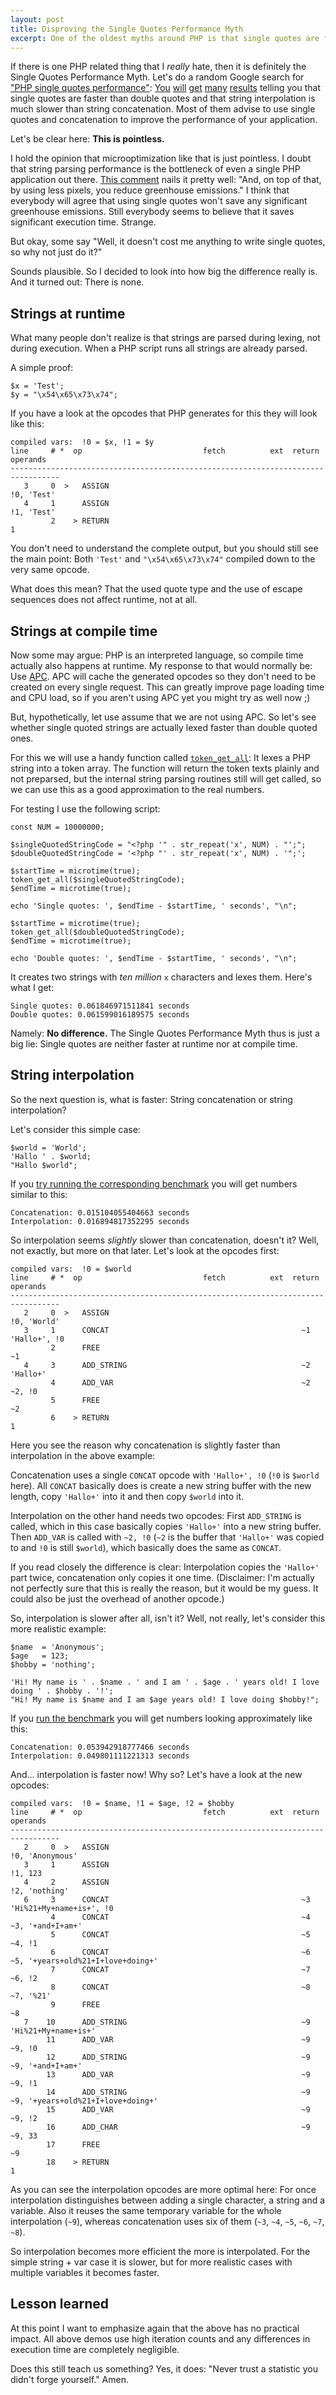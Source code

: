 ```yaml
---
layout: post
title: Disproving the Single Quotes Performance Myth
excerpt: One of the oldest myths around PHP is that single quotes are faster than double quotes. And. It. Is. Not. True.
---
```

If there is one PHP related thing that I *really* hate, then it is definitely the Single Quotes
Performance Myth. Let's do a random Google search for ["PHP single quotes performance"][1]: [You][2]
[will][3] [get][4] [many][5] [results][6] telling you that single quotes are faster than double
quotes and that string interpolation is much slower than string concatenation. Most of them advise
to use single quotes and concatenation to improve the performance of your application.

Let's be clear here: **This is pointless.**

I hold the opinion that microoptimization like that is just pointless. I doubt that string parsing
performance is the bottleneck of even a single PHP application out there. [This comment][7] nails it
pretty well: "And, on top of that, by using less pixels, you reduce greenhouse emissions." I think
that everybody will agree that using single quotes won't save any significant greenhouse emissions.
Still everybody seems to believe that it saves significant execution time. Strange.

But okay, some say "Well, it doesn't cost me anything to write single quotes, so why not just do
it?"

Sounds plausible. So I decided to look into how big the difference really is. And it turned out:
There is none.

Strings at runtime
------------------

What many people don't realize is that strings are parsed during lexing, not during execution. When
a PHP script runs all strings are already parsed.

A simple proof:

```php?start_inline=1
$x = 'Test';
$y = "\x54\x65\x73\x74";
```

If you have a look at the opcodes that PHP generates for this they will look like this:

    compiled vars:  !0 = $x, !1 = $y
    line     # *  op                           fetch          ext  return  operands
    ---------------------------------------------------------------------------------
       3     0  >   ASSIGN                                                 !0, 'Test'
       4     1      ASSIGN                                                 !1, 'Test'
             2    > RETURN                                                 1

You don't need to understand the complete output, but you should still see the main point: Both
`'Test'` and `"\x54\x65\x73\x74"` compiled down to the very same opcode.

What does this mean? That the used quote type and the use of escape sequences does not affect
runtime, not at all.

Strings at compile time
-----------------------

Now some may argue: PHP is an interpreted language, so compile time actually also happens at
runtime. My response to that would normally be: Use [APC][8]. APC will cache the generated opcodes
so they don't need to be created on every single request. This can greatly improve page loading time
and CPU load, so if you aren't using APC yet you might try as well now ;)

But, hypothetically, let use assume that we are not using APC. So let's see whether single quoted
strings are actually lexed faster than double quoted ones.

For this we will use a handy function called [`token_get_all`][9]: It lexes a PHP string into a
token array. The function will return the token texts plainly and not preparsed, but the internal
string parsing routines still will get called, so we can use this as a good approximation to the
real numbers.

For testing I use the following script:

```php?start_inline=1
const NUM = 10000000;

$singleQuotedStringCode = "<?php '" . str_repeat('x', NUM) . "';";
$doubleQuotedStringCode = '<?php "' . str_repeat('x', NUM) . '";';

$startTime = microtime(true);
token_get_all($singleQuotedStringCode);
$endTime = microtime(true);

echo 'Single quotes: ', $endTime - $startTime, ' seconds', "\n";

$startTime = microtime(true);
token_get_all($doubleQuotedStringCode);
$endTime = microtime(true);

echo 'Double quotes: ', $endTime - $startTime, ' seconds', "\n";
```

It creates two strings with *ten million* `x` characters and lexes them. Here's what I get:

    Single quotes: 0.061846971511841 seconds
    Double quotes: 0.061599016189575 seconds

Namely: **No difference.** The Single Quotes Performance Myth thus is just a big lie: Single
quotes are neither faster at runtime nor at compile time.

String interpolation
--------------------

So the next question is, what is faster: String concatenation or string interpolation?

Let's consider this simple case:

```php?start_inline=1
$world = 'World';
'Hallo ' . $world;
"Hallo $world";
```

If you [try running the corresponding benchmark][10] you will get numbers similar to this:

    Concatenation: 0.015104055404663 seconds
    Interpolation: 0.016894817352295 seconds

So interpolation seems *slightly* slower than concatenation, doesn't it? Well, not exactly, but more
on that later. Let's look at the opcodes first:

    compiled vars:  !0 = $world
    line     # *  op                           fetch          ext  return  operands
    ---------------------------------------------------------------------------------
       2     0  >   ASSIGN                                                   !0, 'World'
       3     1      CONCAT                                           ~1      'Hallo+', !0
             2      FREE                                                     ~1
       4     3      ADD_STRING                                       ~2      'Hallo+'
             4      ADD_VAR                                          ~2      ~2, !0
             5      FREE                                                     ~2
             6    > RETURN                                                   1

Here you see the reason why concatenation is slightly faster than interpolation in the above
example:

Concatenation uses a single `CONCAT` opcode with `'Hallo+', !0` (`!0` is `$world` here). All
`CONCAT` basically does is create a new string buffer with the new length, copy `'Hallo+'` into it
and then copy `$world` into it.

Interpolation on the other hand needs two opcodes: First `ADD_STRING` is called, which in this case
basically copies `'Hallo+'` into a new string buffer. Then `ADD_VAR` is called with `~2, !0` (`~2`
is the buffer that `'Hallo+'` was copied to and `!0` is still `$world`), which basically does the
same as `CONCAT`.

If you read closely the difference is clear: Interpolation copies the `'Hallo+'` part twice,
concatenation only copies it one time. (Disclaimer: I'm actually not perfectly sure that this is
really the reason, but it would be my guess. It could also be just the overhead of another opcode.)

So, interpolation is slower after all, isn't it? Well, not really, let's consider this more
realistic example:

```php?start_inline=1
$name  = 'Anonymous';
$age   = 123;
$hobby = 'nothing';

'Hi! My name is ' . $name . ' and I am ' . $age . ' years old! I love doing ' . $hobby . '!';
"Hi! My name is $name and I am $age years old! I love doing $hobby!";
```

If you [run the benchmark][11] you will get numbers looking approximately like this:

    Concatenation: 0.053942918777466 seconds
    Interpolation: 0.049801111221313 seconds

And... interpolation is faster now! Why so? Let's have a look at the new opcodes:

    compiled vars:  !0 = $name, !1 = $age, !2 = $hobby
    line     # *  op                           fetch          ext  return  operands
    ---------------------------------------------------------------------------------
       2     0  >   ASSIGN                                                   !0, 'Anonymous'
       3     1      ASSIGN                                                   !1, 123
       4     2      ASSIGN                                                   !2, 'nothing'
       6     3      CONCAT                                           ~3      'Hi%21+My+name+is+', !0
             4      CONCAT                                           ~4      ~3, '+and+I+am+'
             5      CONCAT                                           ~5      ~4, !1
             6      CONCAT                                           ~6      ~5, '+years+old%21+I+love+doing+'
             7      CONCAT                                           ~7      ~6, !2
             8      CONCAT                                           ~8      ~7, '%21'
             9      FREE                                                     ~8
       7    10      ADD_STRING                                       ~9      'Hi%21+My+name+is+'
            11      ADD_VAR                                          ~9      ~9, !0
            12      ADD_STRING                                       ~9      ~9, '+and+I+am+'
            13      ADD_VAR                                          ~9      ~9, !1
            14      ADD_STRING                                       ~9      ~9, '+years+old%21+I+love+doing+'
            15      ADD_VAR                                          ~9      ~9, !2
            16      ADD_CHAR                                         ~9      ~9, 33
            17      FREE                                                     ~9
            18    > RETURN                                                   1

As you can see the interpolation opcodes are more optimal here: For once interpolation distinguishes
between adding a single character, a string and a variable. Also it reuses the same temporary
variable for the whole interpolation (`~9`), whereas concatenation uses six of them (`~3`, `~4`,
`~5`, `~6`, `~7`, `~8`).

So interpolation becomes more efficient the more is interpolated. For the simple string + var case
it is slower, but for more realistic cases with multiple variables it becomes faster.

Lesson learned
--------------

At this point I want to emphasize again that the above has no practical impact. All above demos use
high iteration counts and any differences in execution time are completely negligible.

Does this still teach us something? Yes, it does: "Never trust a statistic you didn't forge
yourself." Amen.

  [1]: https://www.google.com/search?q=php+single+quotes+performance
  [2]: https://stackoverflow.com/questions/482202/is-there-a-performance-benefit-single-quote-vs-double-quote-in-php
  [3]: https://stackoverflow.com/questions/3316060/single-quotes-or-double-quotes-for-variable-concatenation
  [4]: http://atomized.org/2005/04/php-performance-best-practices/
  [5]: https://github.com/fabpot/Twig/issues/407
  [6]: http://classyllama.com/development/php/php-single-vs-double-quotes/
  [7]: https://stackoverflow.com/questions/482202/is-there-a-performance-benefit-single-quote-vs-double-quote-in-php#comment-299001
  [8]: https://php.net/manual/en/book.apc.php
  [9]: https://php.net/token_get_all
  [10]: http://codepad.viper-7.com/tBx3TZ
  [11]: http://codepad.viper-7.com/p4aUGN